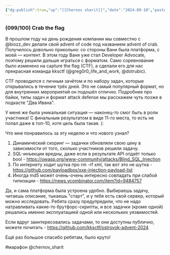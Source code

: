 ```yaml
---
{"dg-publish":true,"up":"[[Chernov sharit]]","date":"2024-09-10","posted":"https://t.me/chernov_sharit/642","modified_at":"2024-09-10T22:34:59+03:00","published_at":"2024-09-10T19:05:00+03:00","dg-path":"/chernov_sharit/2024-09-10 crab the flag.md","permalink":"/chernov-sharit/2024-09-10-crab-the-flag/","dgPassFrontmatter":true}
---
```



### **(099/100) Crab the flag**

В прошлом году на день рождения компании мы совместно с @biozz_dev делали свой advent of code под названием advent of crab. Получилось довольно прикольно: со стороны Вани была платформа, с моей — контент. В этом году Ваня уже стал Developer Advocate, поэтому решили дальше играться с форматом. Само соревнование было изменено на capture the flag (CTF), а сделали его для нас прекрасная команда kksctf (@greg0r0_life_and_work, @dotrubic).

CTF проводился с личным зачётом и по набору задач, которые открывались в течение трёх дней. Это не самый популярный формат, но для внутренних мероприятий он подошёл отлично. Подробнее про байки, типы задач и формат attack defense мы расскажем чуть позже в подкасте "Два Ивана".

У меня же была уникальная ситуация — наконец-то смог быть в роли участника! С финальным результатом в виде 11-го места, то есть не попал даже в топ-10, хотя цель была такая. (:

Что мне понравилось за эту неделю и что нового узнал?
1. Динамический скоринг — задачки обновляли свою цену в зависимости от того, сколько участников решили задачу.
2. SQL-инъекции вредны, даже если в результате API отдаёт только bool - https://owasp.org/www-community/attacks/Blind_SQL_Injection
3. По интернету ходит шутка про rm -rf xml, так вот это не шутка - https://github.com/payloadbox/xxe-injection-payload-list
4. Иногда md5 может очень-очень интересно совпадать при слабой типизации - https://news.ycombinator.com/item?id=9484757

Да, и сама платформа была устроена удобно. Выбираешь задачу, читаешь описание, тыкаешь "старт", и у тебя есть свой сервер, который можно исследовать. Ребята сразу предупредили, что не надо натравливать какие-то брутфорс-скрипты, и все задачки (кроме одной) решались именно эксплуатацией одной или нескольких уязвимостей.

Если вдруг заинтересовались задачами, то они доступны публично, можете почитать - https://github.com/kksctf/ostrovok-advent-2024

Ещё раз большое спасибо ребятам, было круто!

#марафон @chernov_sharit
